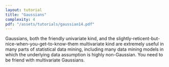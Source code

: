```yaml
---
layout: tutorial
title: "Gaussians"
complexity: 4
pdf: "/assets/tutorials/gaussian14.pdf"
---
```

Gaussians, both the friendly univariate kind, and the slightly-reticent-but-nice-when-you-get-to-know-them multivariate kind are extremely useful in many parts of statistical data mining, including many data mining models in which the underlying data assumption is highly non-Gaussian. You need to be friend with multivariate Gaussians.